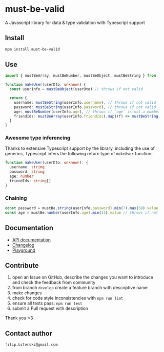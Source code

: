# must-be-valid

A Javascript library for data & type validation with Typescript support

## Install

```sh
npm install must-be-valid
```

## Use

```ts
import { mustBeArray, mustBeNumber, mustBeObject, mustBeString } from 'must-be-valid'

function makeUser(userDto: unknown) {
  const userInfo = mustBeObject(userDto) // throws if not valid

  return {
    username: mustBeString(userInfo.username), // throws if not valid
    password: mustBeString(userInfo.password), // throws if not valid
    age: mustBeNumber(userInfo.age), // throws if `age` is not a number
    friendIds: mustBeArray(userInfo.friendIds).map((f) => mustBeString(f)), // throws if not valid
  }
}
```

### Awesome type inferencing

Thanks to extensive Typescript support by the library, including the use of generics, Typescript infers the following return type of `makeUser` function:

```ts
function makeUser(userDto: unknown): {
  username: string
  password: string
  age: number
  friendIds: string[]
}
```

### Chaining

```js
const password = mustBe.string(userInfo.password).min(7).max(50).value // throws if not valid
const age = mustBe.number(userInfo.age).min(13).value // throws if not valid
```

## Documentation

- [API documentation](https://github.com/filiBit/must-be-valid/blob/main/API.md)
- [Changelog](https://github.com/filiBit/must-be-valid/blob/main/CHANGELOG.md)
- [Playground](https://codesandbox.io/s/must-be-valid-example-hykjgh)

## Contribute

1. open an Issue on GitHub, describe the changes you want to introduce and check the feedback from community
1. from branch `develop` create a feature branch with descriptive name
1. make changes
1. check for code style inconsistencies with `npm run lint`
1. ensure all tests pass: `npm run test`
1. submit a Pull request with description

Thank you <3

## Contact author

`filip.biterski@gmail.com`
